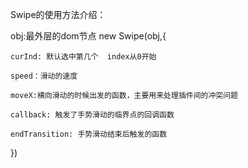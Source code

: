 Swipe的使用方法介绍：

obj:最外层的dom节点
new Swipe(obj,{ 

    curInd: 默认选中第几个  index从0开始

    speed：滑动的速度

    moveX:横向滑动的时候出发的函数，主要用来处理插件间的冲突问题

    callback: 触发了手势滑动的临界点的回调函数

    endTransition: 手势滑动结束后触发的函数
    
   })